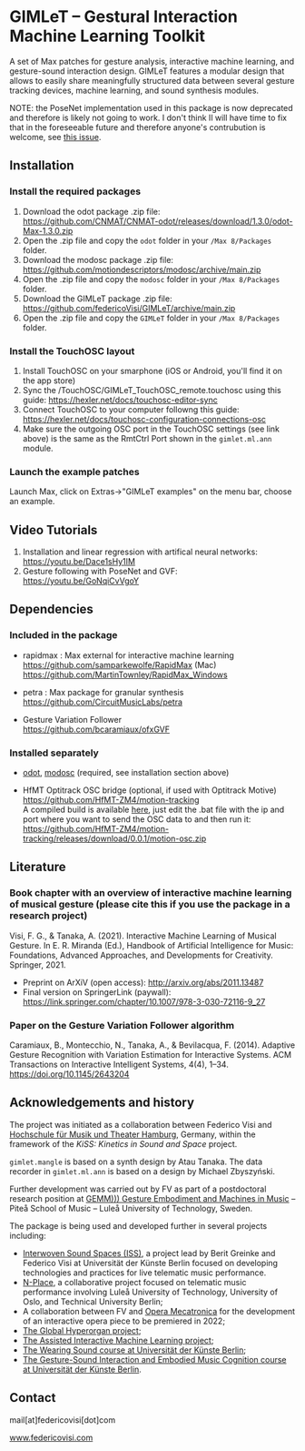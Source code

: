 # GIMLeT – Gestural Interaction Machine Learning Toolkit

A set of Max patches for gesture analysis, interactive machine learning, and gesture-sound interaction design. GIMLeT features a modular design that allows to easily share meaningfully structured data between several gesture tracking devices, machine learning, and sound synthesis modules.

NOTE: the PoseNet implementation used in this package is now deprecated and therefore is likely not going to work. I don't think Il will have time to fix that in the foreseeable future and therefore anyone's contrubution is welcome, see [this issue](https://github.com/federicoVisi/GIMLeT/issues/11).

## Installation
### Install the required packages
1. Download the odot package .zip file: https://github.com/CNMAT/CNMAT-odot/releases/download/1.3.0/odot-Max-1.3.0.zip
2. Open the .zip file and copy the `odot` folder in your `/Max 8/Packages` folder. 
3. Download the modosc package .zip file: https://github.com/motiondescriptors/modosc/archive/main.zip
4. Open the .zip file and copy the `modosc` folder in your `/Max 8/Packages` folder. 
5. Download the GIMLeT package .zip file: https://github.com/federicoVisi/GIMLeT/archive/main.zip
6. Open the .zip file and copy the `GIMLeT` folder in your `/Max 8/Packages` folder. 

### Install the TouchOSC layout
1. Install TouchOSC on your smarphone (iOS or Android, you'll find it on the app store)
2. Sync the /TouchOSC/GIMLeT_TouchOSC_remote.touchosc using this guide: https://hexler.net/docs/touchosc-editor-sync
3. Connect TouchOSC to your computer followng this guide: https://hexler.net/docs/touchosc-configuration-connections-osc 
4. Make sure the outgoing OSC port in the TouchOSC settings (see link above) is the same as the RmtCtrl Port shown in the `gimlet.ml.ann` module.

### Launch the example patches
Launch Max, click on Extras->"GIMLeT examples" on the menu bar, choose an example. 

## Video Tutorials
1. Installation and linear regression with artifical neural networks: https://youtu.be/Dace1sHy1IM
2. Gesture following with PoseNet and GVF: https://youtu.be/GoNqiCvVgoY

## Dependencies

### Included in the package
- rapidmax : Max external for interactive machine learning  
  https://github.com/samparkewolfe/RapidMax (Mac)  
  https://github.com/MartinTownley/RapidMax_Windows   
  
- petra : Max package for granular synthesis  
  https://github.com/CircuitMusicLabs/petra  
  
- Gesture Variation Follower  
  https://github.com/bcaramiaux/ofxGVF  

### Installed separately 
- [odot](https://github.com/CNMAT/CNMAT-odot/releases/download/1.3.0/odot-Max-1.3.0.zip), [modosc](https://github.com/motiondescriptors/modosc/archive/main.zip) (required, see installation section above)

- HfMT Optitrack OSC bridge (optional, if used with Optitrack Motive)  
  https://github.com/HfMT-ZM4/motion-tracking  
  A compiled build is available [here](https://github.com/HfMT-ZM4/motion-tracking/releases/download/0.0.1/motion-osc.zip), just edit the .bat file with the ip and port where you want to send the OSC data to and then run it: https://github.com/HfMT-ZM4/motion-tracking/releases/download/0.0.1/motion-osc.zip

## Literature
### Book chapter with an overview of interactive machine learning of musical gesture (please cite this if you use the package in a research project)
Visi, F. G., & Tanaka, A. (2021). Interactive Machine Learning of Musical Gesture. In E. R. Miranda (Ed.), Handbook of Artificial Intelligence for Music: Foundations, Advanced Approaches, and Developments for Creativity. Springer, 2021. 

- Preprint on ArXiV (open access): http://arxiv.org/abs/2011.13487
- Final version on SpringerLink (paywall): https://link.springer.com/chapter/10.1007/978-3-030-72116-9_27

### Paper on the Gesture Variation Follower algorithm
Caramiaux, B., Montecchio, N., Tanaka, A., & Bevilacqua, F. (2014). Adaptive Gesture Recognition with Variation Estimation for Interactive Systems. ACM Transactions on Interactive Intelligent Systems, 4(4), 1–34. https://doi.org/10.1145/2643204

## Acknowledgements and history

The project was initiated as a collaboration between Federico Visi and [Hochschule für Musik und Theater Hamburg](https://www.hfmt-hamburg.de/start/), Germany, within the framework of the _KiSS: Kinetics in Sound and Space_ project.

`gimlet.mangle` is based on a synth design by Atau Tanaka. 
The data recorder in `gimlet.ml.ann` is based on a design by Michael Zbyszyński. 

Further development was carried out by FV as part of a postdoctoral research position at [GEMM))) Gesture Embodiment and Machines in Music](https://www.ltu.se/research/subjects/Musikalisk-gestaltning/GEMM) – Piteå School of Music – Luleå University of Technology, Sweden.

The package is being used and developed further in several projects including:
* [Interwoven Sound Spaces (ISS)](https://www.interwovensoundspaces.com/en/interwoven-sound-spaces-en/), a project lead by Berit Greinke and Federico Visi at Universität der Künste Berlin focused on developing technologies and practices for live telematic music performance.
* [N-Place](https://www.uio.no/ritmo/english/news-and-events/events/conferences/2021/RPPW/performances/telematic-etudes/index.html), a collaborative project focused on telematic music performance involving Luleå University of Technology, University of Oslo, and Technical University Berlin;
* A collaboration between FV and [Opera Mecatronica](https://www.operamecatronica.com) for the development of an interactive opera piece to be premiered in 2022;
* [The Global Hyperorgan project](https://youtu.be/49UgqmFoNmE);
* [The Assisted Interactive Machine Learning project](https://youtu.be/emqqHxmkiqQ);
* [The Wearing Sound course at Universität der Künste Berlin](https://design.udk-berlin.de/lehrangebot/wearingsound);
* [The Gesture-Sound Interaction and Embodied Music Cognition course at Universität der Künste Berlin](https://www.udk-berlin.de/fileadmin/2_dezentral/FR_Soundstudies/Sonic_Arts/Syllabi_SoSe_2022/F22-Visi_SE.pdf).

## Contact

mail[at]federicovisi[dot]com

www.federicovisi.com
